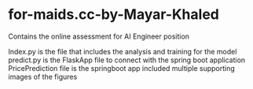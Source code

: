 # for-maids.cc-by-Mayar-Khaled
Contains the online assessment for AI Engineer position

Index.py is the file that includes the analysis and training for the model
predict.py is the FlaskApp file to connect with the spring boot application
PricePrediction file is the springboot app
included multiple supporting images of the figures
